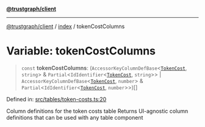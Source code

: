 [**@trustgraph/client**](../../README.md)

***

[@trustgraph/client](../../README.md) / [index](../README.md) / tokenCostColumns

# Variable: tokenCostColumns

> `const` **tokenCostColumns**: (`AccessorKeyColumnDefBase`\<[`TokenCost`](../type-aliases/TokenCost.md), `string`\> & `Partial`\<`IdIdentifier`\<[`TokenCost`](../type-aliases/TokenCost.md), `string`\>\> \| `AccessorKeyColumnDefBase`\<[`TokenCost`](../type-aliases/TokenCost.md), `number`\> & `Partial`\<`IdIdentifier`\<[`TokenCost`](../type-aliases/TokenCost.md), `number`\>\>)[]

Defined in: [src/tables/token-costs.ts:20](https://github.com/trustgraph-ai/trustgraph-ts-client/blob/9a2bad46722f27bb783391eed1d9289614cc905a/src/tables/token-costs.ts#L20)

Column definitions for the token costs table
Returns UI-agnostic column definitions that can be used with any table component
